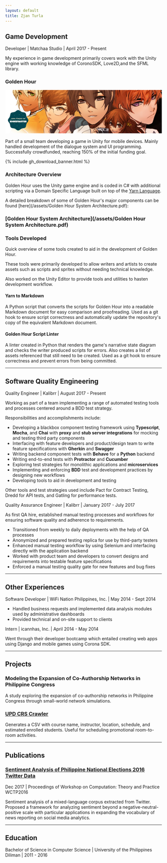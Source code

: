 ```yaml
---
layout: default
title: Zjan Turla
---
```


## Game Development

Developer | Matchaa Studio | April 2017 - Present

My experience in game development primarily covers work with the Unity engine with working knowledge of CoronoSDK, Love2D,and the SFML library.

### Golden Hour

![100% Funded!](/assets/img/gh_funded.jpg)

Part of a small team developing a game in Unity for mobile devices. Mainly handled development of the dialogue system and UI programming. Successfully crowdfunded, reaching 150% of the initial funding goal.

{% include gh_download_banner.html %}

### Architecture Overview

Golden Hour uses the Unity game engine and is coded in C# with additional scripting via a Domain Specific Language built on top of the [Yarn Language](https://github.com/infiniteammoinc/Yarn).

A detailed breakdown of some of Golden Hour's major components can be found [here](/assets/Golden Hour System Architecture.pdf):

### [Golden Hour System Architecture](/assets/Golden Hour System Architecture.pdf)

### Tools Developed

Quick overview of some tools created to aid in the development of Golden Hour.

These tools were primarily developed to allow writers and artists to create assets such as scripts and sprites without needing technical knowledge.

Also worked on the Unity Editor to provide tools and utilities to hasten development workflow.

#### Yarn to Markdown

A Python script that converts the scripts for Golden Hour into a readable Markdown document for easy comparison and proofreading. Used as a git hook to ensure script correctness and automatically update the repository's copy of the equivalent Markdown document.

#### Golden Hour Script Linter

A linter created in Python that renders the game's narrative state diagram and checks the writer produced scripts for errors. Also creates a list of assets referenced that still need to be created. Used as a git hook to ensure correctness and prevent errors from being committed.

---

## Software Quality Engineering

Quality Engineer | Kalibrr | August 2017 - Present

Working as part of a team implementing a range of automated testing tools and processes centered around a BDD test strategy.

Responsibilities and accomplishments include:

- Developing a blackbox component testing framework using **Typescript**, **Mocha**, and **Chai** with **proxy** and **stub server integrations** for mocking and testing third party components
- Interfacing with feature developers and product/design team to write feature specifications with **Gherkin** and **Swagger**
- Writing backend component tests with **Behave** for a **Python** backend
- Writing end-to-end tests with **Protractor** and **Cucumber**
- Exploring test strategies for monolithic applications and **microservices**
- Implementing and enforcing **BDD** test and development practices by designing new
  workflows
- Developing tools to aid in development and testing

Other tools and test strategies used include Pact for Contract Testing, Dredd for API tests, and Gatling for performance tests.

Quality Assurance Engineer | Kalibrr | January 2017 - July 2017

As first QA hire, established manual testing processes and workflows for ensuring software quality and adherence to requirements.

- Transitioned from weekly to daily deployments with the help of QA processes
- Anonymized and prepared testing replica for use by third-party testers
- Enhanced manual testing workflow by using Selenium and interfacing directly with the
  application backend
- Worked with product team and developers to convert designs and requirements into
  testable feature specifications
- Enforced a manual testing quality gate for new features and bug fixes

---

## Other Experiences

Software Developer | WiFi Nation Philippines, Inc. | May 2014 - Sept 2014

- Handled business requests and implemented data analysis modules used by
  administrative dashboards
- Provided technical and on-site support to clients

Intern | icannhas, Inc. | April 2014 - May 2014

Went through their developer bootcamp which entailed creating web apps using Django and mobile games using Corona SDK.

---

## Projects

### Modeling the Expansion of Co-Authorship Networks in Philippine Congress

A study exploring the expansion of co-authorship networks in Philippine Congress through small-world network simulations.

### [UPD CRS Crawler](https://github.com/zjancarlo/crs-crawler)

Generates a CSV with course name, instructor, location, schedule, and estimated enrolled students. Useful for scheduling promotional room-to-room activities.

---

## Publications

### [Sentiment Analysis of Philippine National Elections 2016 Twitter Data](https://www.worldscientific.com/doi/abs/10.1142/9789813234079_0015)

Dec 2017 | Proceedings of Workshop on Computation: Theory and Practice WCTP2016

Sentiment analysis of a mixed-language corpus extracted from Twitter. Proposed a framework for analyzing sentiment beyond a negative-neutral-positive scale with particular applications in expanding the vocabulary of news reporting on social media analytics.

---

## Education

Bachelor of Science in Computer Science | University of the Philippines Diliman | 2011 - 2016

